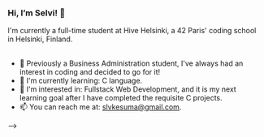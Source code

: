 <h3>Hi, I’m Selvi! 👋  </h3>
I'm currently a full-time student at Hive Helsinki, a 42 Paris' coding school in Helsinki, Finland. <br><br>

- 🥰 Previously a Business Administration student, I've always had an interest in coding and decided to go for it! 
- 🌱 I'm currently learning: C language.
- 👻 I'm interested in: Fullstack Web Development, and it is my next learning goal after I have completed the requisite C projects.
- 📫 You can reach me at: slvkesuma@gmail.com. <br>

<!-- [![skesuma's 42 stats](https://badge42.herokuapp.com/api/stats/skesuma?cursus=42)](https://github.com/JaeSeoKim/badge42)

<!---
miofri/miofri is a ✨ special ✨ repository because its `README.md` (this file) appears on your GitHub profile.
You can click the Preview link to take a look at your changes.
--->
 -->
